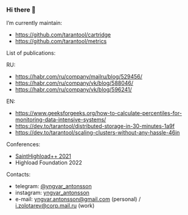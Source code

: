 ### Hi there 👋

I’m currently maintain:
- https://github.com/tarantool/cartridge
- https://github.com/tarantool/metrics

List of publications:

RU:
- https://habr.com/ru/company/mailru/blog/529456/
- https://habr.com/ru/company/vk/blog/588046/
- https://habr.com/ru/company/vk/blog/596241/

EN:
- https://www.geeksforgeeks.org/how-to-calculate-percentiles-for-monitoring-data-intensive-systems/
- https://dev.to/tarantool/distributed-storage-in-30-minutes-1a9f
- https://dev.to/tarantool/scaling-clusters-without-any-hassle-46in

Conferences:
- [SaintHighload++ 2021](https://vk.com/video-147415323_456239658?list=937e99b36cdeb78533)
- Highload Foundation 2022

Contacts:
- telegram: [@yngvar_antonsson](https://t.me/yngvar_antonsson)
- instagram: [yngvar_antonsson](https://instagram.com/yngvar_antonsson)
- e-mail: yngvar.antonsson@gmail.com (personal) / i.zolotarev@corp.mail.ru (work)
